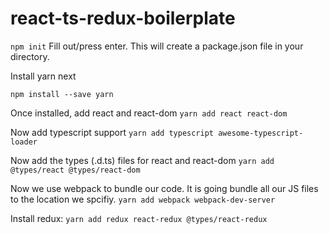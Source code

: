 # react-ts-redux-boilerplate

`npm init`
Fill out/press enter. This will create a package.json file in your directory.

Install yarn next

`npm install --save yarn`

Once installed, add react and react-dom
`yarn add react react-dom`

Now add typescript support
`yarn add typescript awesome-typescript-loader`

Now add the types (.d.ts) files for react and react-dom
`yarn add @types/react @types/react-dom`

Now we use webpack to bundle our code. It is going bundle all our JS files to the location we spcifiy. 
`yarn add webpack webpack-dev-server`



Install redux:
`yarn add redux react-redux @types/react-redux`